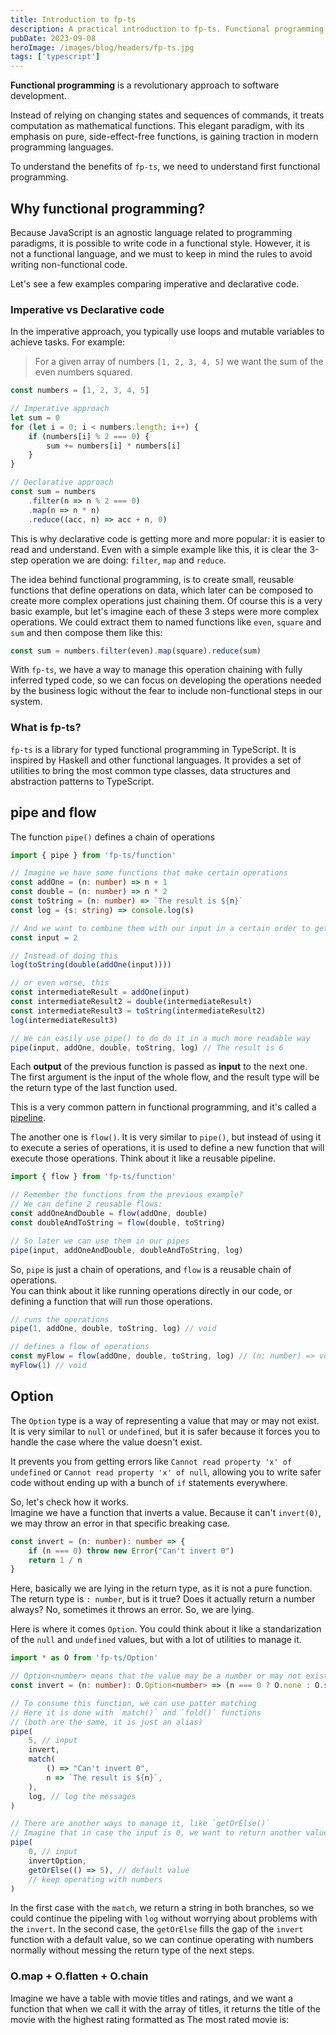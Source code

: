 ```yaml
---
title: Introduction to fp-ts
description: A practical introduction to fp-ts. Functional programming in TypeScript
pubDate: 2023-09-08
heroImage: /images/blog/headers/fp-ts.jpg
tags: ['typescript']
---
```


**Functional programming** is a revolutionary approach to software development.

Instead of relying on changing states and sequences of commands, it treats computation as mathematical functions. This elegant paradigm, with its emphasis on pure, side-effect-free functions, is gaining traction in modern programming languages.

To understand the benefits of `fp-ts`, we need to understand first functional programming.

## Why functional programming?

Because JavaScript is an agnostic language related to programming paradigms, it is possible to write code in a functional style. However, it is not a functional language, and we must to keep in mind the rules to avoid writing non-functional code.

Let's see a few examples comparing imperative and declarative code.

### Imperative vs Declarative code

In the imperative approach, you typically use loops and mutable variables to achieve tasks. For example:

> For a given array of numbers `[1, 2, 3, 4, 5]` we want the sum of the even numbers squared.

```ts
const numbers = [1, 2, 3, 4, 5]

// Imperative approach
let sum = 0
for (let i = 0; i < numbers.length; i++) {
    if (numbers[i] % 2 === 0) {
        sum += numbers[i] * numbers[i]
    }
}

// Declarative approach
const sum = numbers
    .filter(n => n % 2 === 0)
    .map(n => n * n)
    .reduce((acc, n) => acc + n, 0)
```

This is why declarative code is getting more and more popular: it is easier to read and understand. Even with a simple example like this, it is clear the 3-step operation we are doing: `filter`, `map` and `reduce`.

The idea behind functional programming, is to create small, reusable functions that define operations on data, which later can be composed to create more complex operations just chaining them. Of course this is a very basic example, but let's imagine each of these 3 steps were more complex operations. We could extract them to named functions like `even`, `square` and `sum` and then compose them like this:

```ts
const sum = numbers.filter(even).map(square).reduce(sum)
```

With `fp-ts`, we have a way to manage this operation chaining with fully inferred typed code, so we can focus on developing the operations needed by the business logic without the fear to include non-functional steps in our system.

### What is fp-ts?

`fp-ts` is a library for typed functional programming in TypeScript. It is inspired by Haskell and other functional languages. It provides a set of utilities to bring the most common type classes, data structures and abstraction patterns to TypeScript.

## pipe and flow

The function `pipe()` defines a chain of operations

```ts
import { pipe } from 'fp-ts/function'

// Imagine we have some functions that make certain operations
const addOne = (n: number) => n + 1
const double = (n: number) => n * 2
const toString = (n: number) => `The result is ${n}`
const log = (s: string) => console.log(s)

// And we want to combine them with our input in a certain order to get the final result
const input = 2

// Instead of doing this
log(toString(double(addOne(input))))

// or even worse, this
const intermediateResult = addOne(input)
const intermediateResult2 = double(intermediateResult)
const intermediateResult3 = toString(intermediateResult2)
log(intermediateResult3)

// We can easily use pipe() to do do it in a much more readable way
pipe(input, addOne, double, toString, log) // The result is 6
```

Each **output** of the previous function is passed as **input** to the next one. The first argument is the input of the whole flow, and the result type will be the return type of the last function used.

This is a very common pattern in functional programming, and it's called a [pipeline](<https://en.wikipedia.org/wiki/Pipeline_(computing)>).

The another one is `flow()`. It is very similar to `pipe()`, but instead of using it to execute a series of operations, it is used to define a new function that will execute those operations. Think about it like a reusable pipeline.

```ts
import { flow } from 'fp-ts/function'

// Remember the functions from the previous example?
// We can define 2 reusable flows:
const addOneAndDouble = flow(addOne, double)
const doubleAndToString = flow(double, toString)

// So later we can use them in our pipes
pipe(input, addOneAndDouble, doubleAndToString, log)
```

So, `pipe` is just a chain of operations, and `flow` is a reusable chain of operations.<br/>
You can think about it like running operations directly in our code, or defining a function that will run those operations.

```ts
// runs the operations
pipe(1, addOne, double, toString, log) // void

// defines a flow of operations
const myFlow = flow(addOne, double, toString, log) // (n: number) => void
myFlow(1) // void
```

## Option

The `Option` type is a way of representing a value that may or may not exist. It is very similar to `null` or `undefined`, but it is safer because it forces you to handle the case where the value doesn't exist.

It prevents you from getting errors like `Cannot read property 'x' of undefined` or `Cannot read property 'x' of null`, allowing you to write safer code without ending up with a bunch of `if` statements everywhere.

So, let's check how it works.<br/>
Imagine we have a function that inverts a value. Because it can't `invert(0)`, we may throw an error in that specific breaking case.

```ts
const invert = (n: number): number => {
    if (n === 0) throw new Error("Can't invert 0")
    return 1 / n
}
```

Here, basically we are lying in the return type, as it is not a pure function. The return type is `: number`, but is it true? Does it actually return a number always? No, sometimes it throws an error. So, we are lying.

Here is where it comes `Option`. You could think about it like a standarization of the `null` and `undefined` values, but with a lot of utilities to manage it.

```ts
import * as O from 'fp-ts/Option'

// Option<number> means that the value may be a number or may not exist
const invert = (n: number): O.Option<number> => (n === 0 ? O.none : O.some(1 / n))

// To consume this function, we can use patter matching
// Here it is done with `match()` and `fold()` functions
// (both are the same, it is just an alias)
pipe(
    5, // input
    invert,
    match(
        () => "Can't invert 0",
        n => `The result is ${n}`,
    ),
    log, // log the messages
)

// There are another ways to manage it, like `getOrElse()`
// Imagine that in case the input is 0, we want to return another value as default
pipe(
    0, // input
    invertOption,
    getOrElse(() => 5), // default value
    // keep operating with numbers
)
```

In the first case with the `match`, we return a string in both branches, so we could continue the pipeling with `log` without worrying about problems with the `invert`. In the second case, the `getOrElse` fills the gap of the `invert` function with a default value, so we can continue operating with numbers normally without messing the return type of the next steps.

### O.map + O.flatten + O.chain

Imagine we have a table with movie titles and ratings, and we want a function that when we call it with the array of titles, it returns the title of the movie with the highest rating formatted as The most rated movie is: <title>.toUpperCase().

```ts
import * as O from 'fp-ts/lib/Option'
import { flow } from 'fp-ts/lib/function'

type Movie = {
    title: string
    rating?: number
}

const movies: Array<Movie> = [
    { title: 'Interestellar', rating: 4.3 },
    { title: 'The Martian', rating: 4.5 },
    { title: 'Apollo 13', rating: 4.2 },
    { title: 'Unrated movie' },
]

// For achieving our goal, we gonna define an utility function that will return the most rated movie
// In case we pass an empty array or an array with only unrated movies, it will return none
const _getMostRated = (movies: Array<Movie>): O.Option<Movie> => {
    return movies.filter(m => m.rating).length // no rated movies -> O.none
        ? O.some(
              movies
                  .filter(m => m.rating) // only compare movies with rating
                  .reduce((acc, movie) => (movie.rating > acc.rating ? movie : acc)),
          )
        : O.none
}

// Now we can define a flow that uses that function along with others
const getMostRatedMovieTitle = flow(
    _getMostRated, // Get the most rated movie
    O.map(movie => movie.title), // Get the title of the movie
    O.map(s => s.toUpperCase()), // Convert the title to uppercase
    O.map(s => `The most rated movie is ${s}`), // Add a prefix to the title
    O.getOrElse(() => 'There is no rated movie'), // In case we don't have a rated movie
)

// Now we can use our utility function to get the most rated movie
console.log(getMostRatedMovieTitle(movies)) // The most rated movie is THE MARTIAN

// And in case we don't have any rated movie
console.log(getMostRatedMovieTitle([])) // There is no rated movie
```

Sometimes we may have to map an `Option<>` type, and then we end up with a nested `Option<Option<>>`.

For example, if we have a function that returns an `Option<>` and we want to map it, we end up with a nested `Option<Option<>>`. To solve this, we have a function called `flatten()` that will flat it.

```ts
flow(
    maybeValue, // -> Option<number>
    O.map(inverse), // ->  Option<Option<number>>
    O.flatten, // -> Option<number>
)
```

Because this pattern of `O.map` + `O.flatten` is very common, there is a function called `chain()` that does both things at the same time (known in some languages as `flatMap`).

```ts
flow(
    maybeValue, // -> Option<number>
    O.chain(inverse), // -> Option<number>
)
```

This allows to "chain" multiple `O.chain()` calls without duplicating the lines having to flat the result of each one.

### O.fromPredicate

It is used to create an `Option<>` from a `(n) => boolean` function.

Imagine we have a `isEven(n: number): boolean` function. And we want to return `some(n)` if the number is even, or `none` if it is not. Instead of wrapping the `(n) => boolean` into an new one `(n) => Option<number>`, we can use `fromPredicate()`.

```ts
const isEven = (n: number): boolean => n % 2 === 0

pipe(
    2,
    O.fromPredicate(isEven), // -> some(2)
)
```

### O.alt

It is used to create a conditional flow. The equivalent to `else` in an `if`.

Imagine that we have an array of kids, and we want to select whos gonna be the leader of the group depending on two conditions:

1. If a unique kid is the oldest one, he will be the leader
2. If it is a draw, the kid with better grades will be the leader
3. If it is a draw again, there is no leader

```ts
type Kid = {
    name: string
    age: number
    grades: number
}

const kids = [
    { name: 'John', age: 13, grades: 4 },
    { name: 'Jose', age: 12, grades: 3 },
]

// condition 1
const getUniqueOldestKid = (kids: Kid[]): O.Option<Kid> => {
    if (!kids.length) return O.none // If there are no kids, return none
    if (kids.length === 1) return O.some(kids[0]) // If there is only one kid, return it

    kids.sort((a, b) => b.age - a.age) // Sort by age
    return kids[0].age === kids[1].age ? O.none : O.some(kids[0]) // If it is a draw, return none
}

// condition 2
const getUniqueTallestKid = (kids: Kid[]): O.Option<Kid> => {
    if (!kids.length) return O.none // If there are no kids, return none
    if (kids.length === 1) return O.some(kids[0]) // If there is only one kid, return it

    kids.sort((a, b) => b.grades - a.grades) // Sort by grades
    return kids[0].grades === kids[1].grades ? O.none : O.some(kids[0]) // If it is a draw, return none
}

pipe(
    kids,
    getUniqueOldestKid,
    O.alt(() => getUniqueTallestKid(kids)), // If there is no unique oldest kid, get the tallest one
    O.map(kid => `The leader is ${kid.name}`),
    O.getOrElse(() => 'Total DRAW: There is no leader'),
)
```

By this way, we can set an alternative operation to be done in case the first one returns none, allowing to continue the flow.

## Either

The `Option<>` was used to represent a value that may exists or not. This has a problem, that in case of not, `O.none` does not provide any information about why it does not exists. What if we want to know the reason to handle it later?

Here comes the `Either<>` type. It is used to represent a value that can be of two types: `Left<>` (error) or `Right<>` (value).

Imagine we have a function to execute the payment in a checkout process. This function may succeed (`Right<PaymentID>`) or fail (`Left<Error>`).

```ts
type Account = {
    balance: number
    frozen: boolean
}

// This would be a possible implementation, with 2 possible errors
const pay =
    (amount: number) =>
    (account: Account): E.Either<NotEnoughBalance | AccountFrozen, Account> =>
        account.frozen
            ? E.left({ type: 'AccountFrozen', message: 'The account is frozen!' })
            : account.balance < amount
            ? E.left({ type: 'NotEnoughBalance', message: 'Not enough balance!' })
            : E.right({ ...account, balance: account.balance - amount })

pipe(
    { balance: 100, frozen: false },
    pay(50), // -> Right({ balance: 50, frozen: false })
)

pipe(
    { balance: 100, frozen: true },
    pay(50), // -> Left({ type: 'AccountFrozen', message: 'The account is frozen!' })
)
```

Again, some developers may think that this is the same as throwing 2 different errors in each case. Let's try to do it without `fp-ts` for a moment and see the difference between both approaches.

```ts
const pay =
    (amount: number) =>
    (account: Account): Account => {
        if (account.frozen) throw new Error('The account is frozen!')
        if (account.balance < amount) throw new Error('Not enough balance!')
        return { ...account, balance: account.balance - amount }
    }
```

What is now the return type? `: Account`. Is it true? Does it always return an account as result? No, sometimes it throws an error. So, we are lying again. Knowing not only the possibility that the function may throw, but also with what kind of error, is a huge advantage from the consumer point of view.

This can be combined later with a `match()` to handle each case.

```ts
pipe(
    { balance: 100, frozen: true },
    pay(50), // -> Left({ type: 'AccountFrozen', message: 'The account is frozen!' })
    match(
        left => console.error(left.message), // -> The account is frozen!
        right => console.log(right.balance), // -> 50
    ),
)
```

### E.tryCatch

Imagine we want to create a function that returns the result of `JSON.parse()` of a string. This function may succeed (`Right<JSON>`), or fail (`Left<Error>`).

```ts
const jsonParse = (text: string): E.Either<Error, unknown> => {
    try {
        return E.right(JSON.parse(text))
    } catch (e) {
        const error = e instanceof Error ? e : new Error(String(e))
        return E.left(error)
    }
}
```

This is pretty verbose and not functional at all, so `fp-ts` provides a function called `tryCatch()` that helps to manage this.

```ts
const jsonParse = (text: string): E.Either<Error, unknown> =>
    E.tryCatch(
        () => JSON.parse(text),
        e => (e instanceof Error ? e : new Error(String(e))),
    )
```

This allows to not use `try/catch` block and write the code much more readable.

Also, do you see how the exact input of our function `jsonParse(text: string)` will be the input of the `JSON.parse(text)`?

When this happens, we can use the similar block `E.tryCatchK()`.

```ts
// Types both for input and output are inferred! 🎉
const jsonParse = E.tryCatchK(
    JSON.parse,
    e => (e instanceof Error ? e : new Error(String(e)))
)
```
